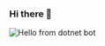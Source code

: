 ### Hi there 👋

![Hello from dotnet bot](https://github.com/dotnet/brand/blob/master/dotnet-bot-illustrations/dotnet-bot/dotnet-bot_presenting.png "Dotnet-bot-presenting")

<!--
**iamyasinkaya/iamyasinkaya** is a ✨ _special_ ✨ repository because its `README.md` (this file) appears on your GitHub profile.

Here are some ideas to get you started:

- 🔭 I’m currently working on ...
- 🌱 I’m currently learning ...
- 👯 I’m looking to collaborate on ...
- 🤔 I’m looking for help with ...
- 💬 Ask me about ...
- 📫 How to reach me: ...
- 😄 Pronouns: ...
- ⚡ Fun fact: ...
-->
